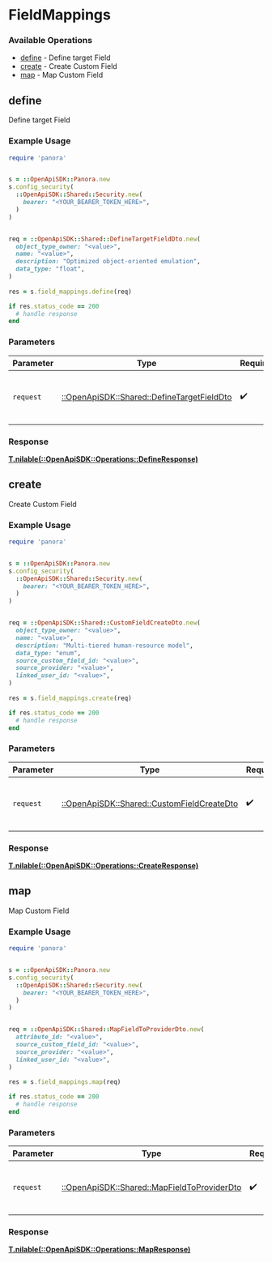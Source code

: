 # FieldMappings


### Available Operations

* [define](#define) - Define target Field
* [create](#create) - Create Custom Field
* [map](#map) - Map Custom Field

## define

Define target Field

### Example Usage

```ruby
require 'panora'


s = ::OpenApiSDK::Panora.new
s.config_security(
  ::OpenApiSDK::Shared::Security.new(
    bearer: "<YOUR_BEARER_TOKEN_HERE>",
  )
)


req = ::OpenApiSDK::Shared::DefineTargetFieldDto.new(
  object_type_owner: "<value>",
  name: "<value>",
  description: "Optimized object-oriented emulation",
  data_type: "float",
)
    
res = s.field_mappings.define(req)

if res.status_code == 200
  # handle response
end

```

### Parameters

| Parameter                                                                                 | Type                                                                                      | Required                                                                                  | Description                                                                               |
| ----------------------------------------------------------------------------------------- | ----------------------------------------------------------------------------------------- | ----------------------------------------------------------------------------------------- | ----------------------------------------------------------------------------------------- |
| `request`                                                                                 | [::OpenApiSDK::Shared::DefineTargetFieldDto](../../models/shared/definetargetfielddto.md) | :heavy_check_mark:                                                                        | The request object to use for the request.                                                |


### Response

**[T.nilable(::OpenApiSDK::Operations::DefineResponse)](../../models/operations/defineresponse.md)**


## create

Create Custom Field

### Example Usage

```ruby
require 'panora'


s = ::OpenApiSDK::Panora.new
s.config_security(
  ::OpenApiSDK::Shared::Security.new(
    bearer: "<YOUR_BEARER_TOKEN_HERE>",
  )
)


req = ::OpenApiSDK::Shared::CustomFieldCreateDto.new(
  object_type_owner: "<value>",
  name: "<value>",
  description: "Multi-tiered human-resource model",
  data_type: "enum",
  source_custom_field_id: "<value>",
  source_provider: "<value>",
  linked_user_id: "<value>",
)
    
res = s.field_mappings.create(req)

if res.status_code == 200
  # handle response
end

```

### Parameters

| Parameter                                                                                 | Type                                                                                      | Required                                                                                  | Description                                                                               |
| ----------------------------------------------------------------------------------------- | ----------------------------------------------------------------------------------------- | ----------------------------------------------------------------------------------------- | ----------------------------------------------------------------------------------------- |
| `request`                                                                                 | [::OpenApiSDK::Shared::CustomFieldCreateDto](../../models/shared/customfieldcreatedto.md) | :heavy_check_mark:                                                                        | The request object to use for the request.                                                |


### Response

**[T.nilable(::OpenApiSDK::Operations::CreateResponse)](../../models/operations/createresponse.md)**


## map

Map Custom Field

### Example Usage

```ruby
require 'panora'


s = ::OpenApiSDK::Panora.new
s.config_security(
  ::OpenApiSDK::Shared::Security.new(
    bearer: "<YOUR_BEARER_TOKEN_HERE>",
  )
)


req = ::OpenApiSDK::Shared::MapFieldToProviderDto.new(
  attribute_id: "<value>",
  source_custom_field_id: "<value>",
  source_provider: "<value>",
  linked_user_id: "<value>",
)
    
res = s.field_mappings.map(req)

if res.status_code == 200
  # handle response
end

```

### Parameters

| Parameter                                                                                   | Type                                                                                        | Required                                                                                    | Description                                                                                 |
| ------------------------------------------------------------------------------------------- | ------------------------------------------------------------------------------------------- | ------------------------------------------------------------------------------------------- | ------------------------------------------------------------------------------------------- |
| `request`                                                                                   | [::OpenApiSDK::Shared::MapFieldToProviderDto](../../models/shared/mapfieldtoproviderdto.md) | :heavy_check_mark:                                                                          | The request object to use for the request.                                                  |


### Response

**[T.nilable(::OpenApiSDK::Operations::MapResponse)](../../models/operations/mapresponse.md)**

